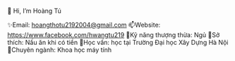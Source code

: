 👋 Hi, I’m Hoàng Tú

✨Email: hoangthotu2192004@gmail.com
📫Website: https://www.facebook.com/hwangtu219
🌱Kỹ năng thượng thừa: Ngủ
🌱Sở thích: Nấu ăn khi có tiền
👀Học vấn: học tại Trường Đại học Xây Dựng Hà Nội 
👀Chuyên ngành: Khoa học máy tính
